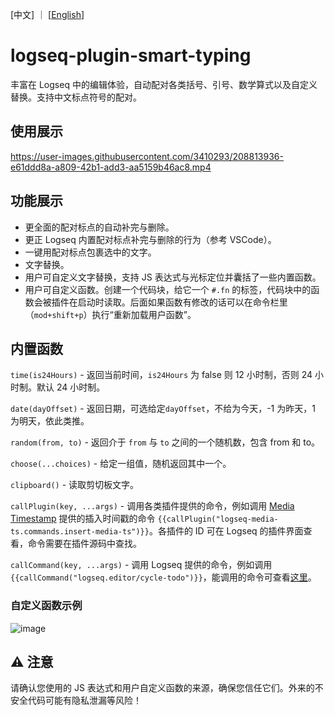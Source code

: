 [中文] ｜ [[English](README.en.md)]

# logseq-plugin-smart-typing

丰富在 Logseq 中的编辑体验，自动配对各类括号、引号、数学算式以及自定义替换。支持中文标点符号的配对。

## 使用展示

https://user-images.githubusercontent.com/3410293/208813936-e61ddd8a-a809-42b1-add3-aa5159b46ac8.mp4

## 功能展示

- 更全面的配对标点的自动补完与删除。
- 更正 Logseq 内置配对标点补完与删除的行为（参考 VSCode）。
- 一键用配对标点包裹选中的文字。
- 文字替换。
- 用户可自定义文字替换，支持 JS 表达式与光标定位并囊括了一些内置函数。
- 用户可自定义函数。创建一个代码块，给它一个 `#.fn` 的标签，代码块中的函数会被插件在启动时读取。后面如果函数有修改的话可以在命令栏里（`mod+shift+p`）执行“重新加载用户函数”。

## 内置函数

`time(is24Hours)` - 返回当前时间，`is24Hours` 为 false 则 12 小时制，否则 24 小时制。默认 24 小时制。

`date(dayOffset)` - 返回日期，可选给定`dayOffset`，不给为今天，-1 为昨天，1 为明天，依此类推。

`random(from, to)` - 返回介于 `from` 与 `to` 之间的一个随机数，包含 from 和 to。

`choose(...choices)` - 给定一组值，随机返回其中一个。

`clipboard()` - 读取剪切板文字。

`callPlugin(key, ...args)` - 调用各类插件提供的命令，例如调用 [Media Timestamp](https://github.com/sethyuan/logseq-plugin-media-ts) 提供的插入时间戳的命令 `{{callPlugin("logseq-media-ts.commands.insert-media-ts")}}`。各插件的 ID 可在 Logseq 的插件界面查看，命令需要在插件源码中查找。

`callCommand(key, ...args)` - 调用 Logseq 提供的命令，例如调用 `{{callCommand("logseq.editor/cycle-todo")}}`，能调用的命令可查看[这里](https://logseq.github.io/plugins/types/ExternalCommandType.html)。

### 自定义函数示例

![image](https://user-images.githubusercontent.com/3410293/208601883-7c4e421e-43d4-43b1-8438-4cfdf59d030a.png)

## ⚠️ 注意

请确认您使用的 JS 表达式和用户自定义函数的来源，确保您信任它们。外来的不安全代码可能有隐私泄漏等风险！
